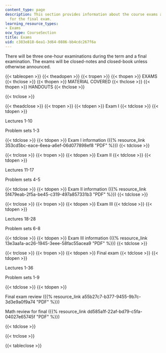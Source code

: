 ```yaml
---
content_type: page
description: This section provides information about the course exams and review materials
  for the final exam.
learning_resource_types:
- Exams
ocw_type: CourseSection
title: Exams
uid: c383e818-6ea1-3d64-0886-bb4cdc267f6a
---
```


There will be three one-hour examinations during the term and a final examination. The exams will be closed-notes and closed-book unless otherwise announced.

{{< tableopen >}}
{{< theadopen >}}
{{< tropen >}}
{{< thopen >}}
EXAMS
{{< thclose >}}
{{< thopen >}}
MATERIAL COVERED
{{< thclose >}}
{{< thopen >}}
HANDOUTS
{{< thclose >}}

{{< trclose >}}

{{< theadclose >}}
{{< tropen >}}
{{< tdopen >}}
Exam I
{{< tdclose >}}
{{< tdopen >}}


Lectures 1-10

Problem sets 1-3


{{< tdclose >}}
{{< tdopen >}}
Exam I information ({{% resource_link 353cd5bc-eace-6eea-a6ef-06d077898ef8 "PDF" %}})
{{< tdclose >}}

{{< trclose >}}
{{< tropen >}}
{{< tdopen >}}
Exam II
{{< tdclose >}}
{{< tdopen >}}


Lectures 11-17

Problem sets 4-5


{{< tdclose >}}
{{< tdopen >}}
Exam II information ({{% resource_link 5f479eab-2f5a-be45-c319-497a857331b3 "PDF" %}})
{{< tdclose >}}

{{< trclose >}}
{{< tropen >}}
{{< tdopen >}}
Exam III
{{< tdclose >}}
{{< tdopen >}}


Lectures 18-28

Problem sets 6-8


{{< tdclose >}}
{{< tdopen >}}
Exam III information ({{% resource_link 13e3aa1a-ac26-1945-3eee-58fac55acea9 "PDF" %}})
{{< tdclose >}}

{{< trclose >}}
{{< tropen >}}
{{< tdopen >}}
Final exam
{{< tdclose >}}
{{< tdopen >}}


Lectures 1-36

Problem sets 1-9


{{< tdclose >}}
{{< tdopen >}}


Final exam review ({{% resource_link a55b27c7-b377-9455-9b7c-3d3e9a0f9a74 "PDF" %}})

Math review for final ({{% resource_link dd585a1f-22af-bd79-c5fa-04027e65745f "PDF" %}})


{{< tdclose >}}

{{< trclose >}}

{{< tableclose >}}